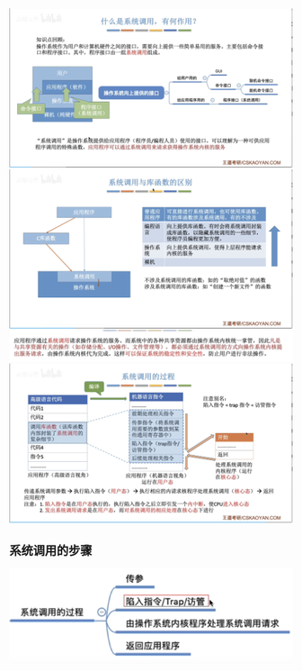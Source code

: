


![输入图片说明](/imgs/2025-07-26/x1E4gZyzEwRP85zo.png)
![输入图片说明](/imgs/2025-07-26/uM8BssLRlsZoYMZG.png)
![输入图片说明](/imgs/2025-07-26/cUrrwp5jkkfiXz3I.png)
![输入图片说明](/imgs/2025-07-26/busl996LymtLtnYw.png)
## 系统调用的步骤
![输入图片说明](/imgs/2025-07-26/yNrs1jl7arVar7AU.png)
<!--stackedit_data:
eyJoaXN0b3J5IjpbLTQzODA2MTAwNl19
-->